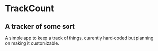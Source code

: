 # TrackCount
## A tracker of some sort
A simple app to keep a track of things, currently hard-coded but planning on making it customizable.

